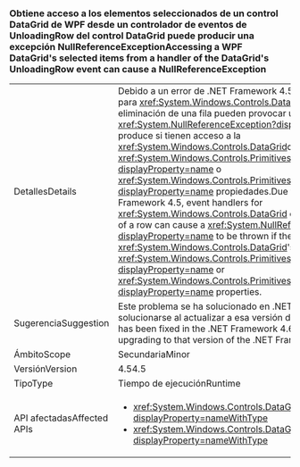 ### <a name="accessing-a-wpf-datagrids-selected-items-from-a-handler-of-the-datagrids-unloadingrow-event-can-cause-a-nullreferenceexception"></a><span data-ttu-id="da510-101">Obtiene acceso a los elementos seleccionados de un control DataGrid de WPF desde un controlador de eventos de UnloadingRow del control DataGrid puede producir una excepción NullReferenceException</span><span class="sxs-lookup"><span data-stu-id="da510-101">Accessing a WPF DataGrid's selected items from a handler of the DataGrid's UnloadingRow event can cause a NullReferenceException</span></span>

|   |   |
|---|---|
|<span data-ttu-id="da510-102">Detalles</span><span class="sxs-lookup"><span data-stu-id="da510-102">Details</span></span>|<span data-ttu-id="da510-103">Debido a un error de .NET Framework 4.5, controladores de eventos para <xref:System.Windows.Controls.DataGrid> eventos que implica la eliminación de una fila pueden provocar un <xref:System.NullReferenceException?displayProperty=name> que se produce si tienen acceso a la <xref:System.Windows.Controls.DataGrid>del <xref:System.Windows.Controls.Primitives.Selector.SelectedItem?displayProperty=name> o <xref:System.Windows.Controls.Primitives.MultiSelector.SelectedItems?displayProperty=name> propiedades.</span><span class="sxs-lookup"><span data-stu-id="da510-103">Due to a bug in the .NET Framework 4.5, event handlers for <xref:System.Windows.Controls.DataGrid> events involving the removal of a row can cause a <xref:System.NullReferenceException?displayProperty=name> to be thrown if they access the <xref:System.Windows.Controls.DataGrid>'s <xref:System.Windows.Controls.Primitives.Selector.SelectedItem?displayProperty=name> or <xref:System.Windows.Controls.Primitives.MultiSelector.SelectedItems?displayProperty=name> properties.</span></span>|
|<span data-ttu-id="da510-104">Sugerencia</span><span class="sxs-lookup"><span data-stu-id="da510-104">Suggestion</span></span>|<span data-ttu-id="da510-105">Este problema se ha solucionado en .NET Framework 4.6 y puede solucionarse al actualizar a esa versión de .NET Framework.</span><span class="sxs-lookup"><span data-stu-id="da510-105">This issue has been fixed in the .NET Framework 4.6 and may be addressed by upgrading to that version of the .NET Framework.</span></span>|
|<span data-ttu-id="da510-106">Ámbito</span><span class="sxs-lookup"><span data-stu-id="da510-106">Scope</span></span>|<span data-ttu-id="da510-107">Secundaria</span><span class="sxs-lookup"><span data-stu-id="da510-107">Minor</span></span>|
|<span data-ttu-id="da510-108">Versión</span><span class="sxs-lookup"><span data-stu-id="da510-108">Version</span></span>|<span data-ttu-id="da510-109">4.5</span><span class="sxs-lookup"><span data-stu-id="da510-109">4.5</span></span>|
|<span data-ttu-id="da510-110">Tipo</span><span class="sxs-lookup"><span data-stu-id="da510-110">Type</span></span>|<span data-ttu-id="da510-111">Tiempo de ejecución</span><span class="sxs-lookup"><span data-stu-id="da510-111">Runtime</span></span>|
|<span data-ttu-id="da510-112">API afectadas</span><span class="sxs-lookup"><span data-stu-id="da510-112">Affected APIs</span></span>|<ul><li><xref:System.Windows.Controls.DataGrid.UnloadingRow?displayProperty=nameWithType></li><li><xref:System.Windows.Controls.DataGrid.UnloadingRowDetails?displayProperty=nameWithType></li></ul>|

